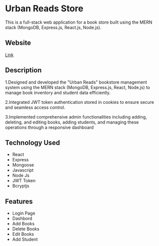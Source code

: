 <h1>Urban Reads Store </h1>
This is a full-stack web application for a book store built using the MERN stack (MongoDB, Express.js, React.js, Node.js). 
<h2>Website </h2>
<a href="https://spectacular-bombolone-b2a487.netlify.app/">Link</a>
<h2>Description</h2>
<p>1.Designed and developed the "Urban Reads" bookstore management system using the MERN stack (MongoDB, Express.js, React, Node.js) to manage book inventory and student data efficiently.</p>
<p>2.Integrated JWT token authentication stored in cookies to ensure secure and seamless access control.</p>
<p>3.Implemented comprehensive admin functionalities including adding, deleting, and editing books, adding students, and managing these operations through a responsive dashboard</p>
<h2>Technology Used</h2>
<ul>
  <li>React</li>
    <li>Express</li>
    <li>Mongoose</li>
    <li>Javascript</li>
    <li>Node Js</li>
    <li>JWT Token</li>
    <li>Bcryptjs</li>
    
</ul>
<h2> Features</h2>
<ul>
  <li>Login Page</li>
    <li>Dashbord</li>
    <li>Add Books </li>
    <li>Delete Books</li>
    <li> Edit Books</li>
    <li>Add Student</li>
    
    
</ul>

